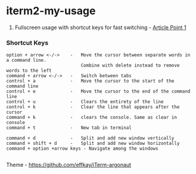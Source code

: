 # iterm2-my-usage

1. Fullscreen usage with shortcut keys for fast switching - [Article Point 1](https://medium.com/@jessesrsmith/five-tips-for-iterm-91db83cf4d4e)

### Shortcut Keys
```
option + arrow <-/->    -   Move the cursor between separate words in a command line. 
                            Combine with delete instead to remove words to the left
command + arrow <-/->   -   Switch between tabs
control + a             -   Move the cursor to the start of the command line
control + e             -   Move the cursor to the end of the command line
control + u             -   Clears the entirety of the line 
control + k             -   Clear the line that appears after the cursor
command + k             -   clears the console. Same as clear in console
command + t             -   New tab in terminal

command + d             -   Split and add new window vertically
command + shift + d     -   Split and add new window horizontally
command + option +arrow keys - Navigate among the windows


```
Theme - https://github.com/effkay/iTerm-argonaut
